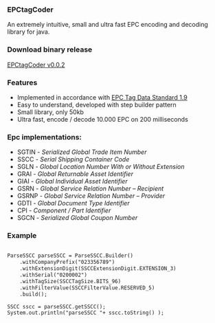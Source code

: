 

### EPCtagCoder

An extremely intuitive, small and ultra fast EPC encoding and decoding library for java. 

### Download binary release
[EPCtagCoder v0.0.2](https://github.com/jlcout/epctagcoder/releases)

### Features

- Implemented in accordance with [EPC Tag Data Standard 1.9](http://www.gs1.org/epc/tag-data-standard)
- Easy to understand, developed with step builder pattern
- Small library, only 50kb
- Ultra fast, encode / decode 10.000 EPC on 200 milliseconds


### Epc implementations:

- SGTIN - _Serialized Global Trade Item Number_
- SSCC  - _Serial Shipping Container Code_
- SGLN  - _Global Location Number With or Without Extension_
- GRAI  - _Global Returnable Asset Identifier_
- GIAI  - _Global Individual Asset Identifier_
- GSRN  - _Global Service Relation Number – Recipient_
- GSRNP - _Global Service Relation Number – Provider_
- GDTI  - _Global Document Type Identifier_
- CPI   - _Component / Part Identifier_
- SGCN  - _Serialized Global Coupon Number_


### Example

```markdown

ParseSSCC parseSSCC = ParseSSCC.Builder()
	.withCompanyPrefix("023356789")
	.withExtensionDigit(SSCCExtensionDigit.EXTENSION_3)
	.withSerial("0200002")
	.withTagSize(SSCCTagSize.BITS_96)
	.withFilterValue(SSCCFilterValue.RESERVED_5)
	.build();

SSCC sscc = parseSSCC.getSSCC();
System.out.println("parseSSCC "+ sscc.toString() );   

```

